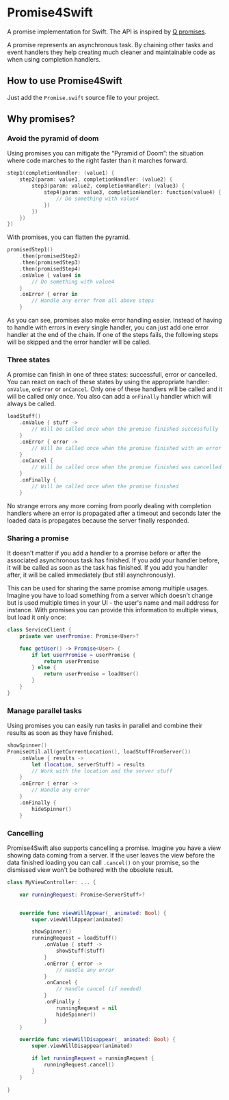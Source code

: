 Promise4Swift
=============

A promise implementation for Swift.
The API is inspired by [Q promises](https://github.com/kriskowal/q).

A promise represents an asynchronous task. By chaining other tasks and event handlers they help creating much cleaner
and maintainable code as when using completion handlers.


How to use Promise4Swift
------------------------

Just add the `Promise.swift` source file to your project.


Why promises?
-------------

### Avoid the pyramid of doom

Using promises you can mitigate the “Pyramid of Doom”: the situation where code marches to the right faster than it
marches forward.

~~~swift
step1(completionHandler: (value1) {
    step2(param: value1, completionHandler: (value2) {
        step3(param: value2, completionHandler: (value3) {
            step4(param: value3, completionHandler: function(value4) {
                // Do something with value4
            })
        })
    })
})
~~~

With promises, you can flatten the pyramid.

~~~swift
promisedStep1()
    .then(promisedStep2)
    .then(promisedStep3)
    .then(promisedStep4)
    .onValue { value4 in
        // Do something with value4
    }
    .onError { error in
        // Handle any error from all above steps
    }
~~~

As you can see, promises also make error handling easier. Instead of having to handle with errors in every single
handler, you can just add one error handler at the end of the chain. If one of the steps fails, the following steps will be skipped and the error handler will be called.


### Three states

A promise can finish in one of three states: successfull, error or cancelled. You can react on each of these states by
using the appropriate handler: `onValue`, `onError` or `onCancel`. Only one of these handlers will be called and 
it will be called only once. You also can add a `onFinally` handler which will always be called.

~~~swift
loadStuff()
    .onValue { stuff ->
        // Will be called once when the promise finished successfully
    }
    .onError { error ->
        // Will be called once when the promise finished with an error
    }
    .onCancel {
        // Will be called once when the promise finished was cancelled
    }
    .onFinally {
        // Will be called once when the promise finished
    }
~~~

No strange errors any more coming from poorly dealing with completion handlers where an error is propagated after a
timeout and seconds later the loaded data is propagates because the server finally responded.


### Sharing a promise

It doesn't matter if you add a handler to a promise before or after the associated asynchronous task has finished.
If you add your handler before, it will be called as soon as the task has finished. If you add you handler after,
it will be called immediately (but still asynchronously).

This can be used for sharing the same promise among multiple usages. Imagine you have to load something from a server
which doesn't change but is used multiple times in your UI - the user's name and mail address for instance.
With promises you can provide this information to multiple views, but load it only once:

~~~swift
class ServiceClient {
    private var userPromise: Promise<User>?

    func getUser() -> Promise<User> {
        if let userPromise = userPromise {
            return userPromise
        } else {
            return userPromise = loadUser()
        }
    }
}
~~~


### Manage parallel tasks

Using promises you can easily run tasks in parallel and combine their results as soon as they have finished.

~~~swift
showSpinner()
PromiseUtil.all(getCurrentLocation(), loadStuffFromServer())
    .onValue { results ->
        let (location, serverStuff) = results
        // Work with the location and the server stuff
    }
    .onError { error ->
        // Handle any error
    }
    .onFinally {
        hideSpinner()
    }
~~~


### Cancelling

Promise4Swift also supports cancelling a promise. Imagine you have a view showing data coming from a server.
If the user leaves the view before the data finished loading you can call `.cancel()` on your promise, so the dismissed
view won't be bothered with the obsolete result. 

~~~swift
class MyViewController: ... {

    var runningRequest: Promise<ServerStuff>?


    override func viewWillAppear(_ animated: Bool) {
        super.viewWillAppear(animated)

        showSpinner()
        runningRequest = loadStuff()
            .onValue { stuff ->
                showStuff(stuff)
            }
            .onError { error ->
                // Handle any error
            }
            .onCancel {
                // Handle cancel (if needed)
            }
            .onFinally {
                runningRequest = nil
                hideSpinner()
            }
    }

    override func viewWillDisappear(_ animated: Bool) {
        super.viewWillDisappear(animated)

        if let runningRequest = runningRequest {
            runningRequest.cancel()
        }
    }

}
~~~
